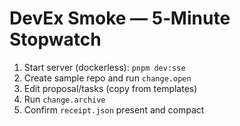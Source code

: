 # DevEx Smoke — 5‑Minute Stopwatch

1) Start server (dockerless): `pnpm dev:sse`
2) Create sample repo and run `change.open`
3) Edit proposal/tasks (copy from templates)
4) Run `change.archive`
5) Confirm `receipt.json` present and compact
